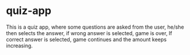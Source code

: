 # quiz-app
This is a quiz app, where some questions are asked from the user, he/she then selects the answer, if wrong answer is selected, game is over, If correct answer is selected, game continues and the amount keeps increasing.
